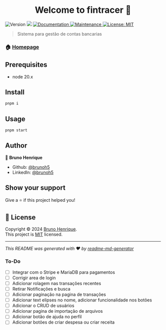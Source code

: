 <h1 align="center">Welcome to fintracer 👋</h1>
<p>
  <img alt="Version" src="https://img.shields.io/badge/version-1.0.0-blue.svg?cacheSeconds=2592000" />
  <img src="https://img.shields.io/badge/node-20.x-blue.svg" />
  <a href="https://github.com/brunoh5/fintracer#readme" target="_blank">
    <img alt="Documentation" src="https://img.shields.io/badge/documentation-yes-brightgreen.svg" />
  </a>
  <a href="https://github.com/brunoh5/fintracer/graphs/commit-activity" target="_blank">
    <img alt="Maintenance" src="https://img.shields.io/badge/Maintained%3F-yes-green.svg" />
  </a>
  <a href="https://github.com/brunoh5/fintracer/blob/master/LICENSE" target="_blank">
    <img alt="License: MIT" src="https://img.shields.io/github/license/brunoh5/fintracer" />
  </a>
</p>

> Sistema para gestão de contas bancarias

### 🏠 [Homepage](https://www.fintracer.com.br/)

## Prerequisites

- node 20.x

## Install

```sh
pnpm i
```

## Usage

```sh
pnpm start
```

## Author

👤 **Bruno Henrique**

* Github: [@brunoh5](https://github.com/brunoh5)
* LinkedIn: [@brunoh5](https://linkedin.com/in/brunoh5)

## Show your support

Give a ⭐️ if this project helped you!

## 📝 License

Copyright © 2024 [Bruno Henrique](https://github.com/brunoh5).<br />
This project is [MIT](https://github.com/brunoh5/fintracer/blob/master/LICENSE) licensed.

***
_This README was generated with ❤️ by [readme-md-generator](https://github.com/kefranabg/readme-md-generator)_

### To-Do

- [ ] Integrar com o Stripe e MariaDB para pagamentos
- [ ] Corrigir area de login
- [ ] Adicionar rolagem nas transações recentes
- [ ] Retirar Notificações e busca
- [ ] Adicionar paginação na pagina de transações
- [ ] Adicionar text elipses no nome, adicionar funcionalidade nos botões
- [ ] Adicionar o CRUD de usuários
- [ ] Adicionar pagina de importação de arquivos
- [ ] Adicionar botão de ajuda no perfil
- [ ] Adicionar botões de criar despesa ou criar receita